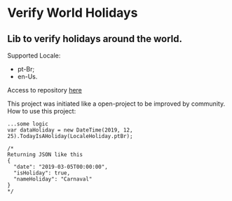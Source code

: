 # Verify World Holidays

## Lib to verify holidays around the world.

Supported Locale:
  - pt-Br;
  - en-Us.

Access to repository [here](https://github.com/guilhermecaixeta/VerifyWorldHolidays)

This project was initiated like a open-project to be improved by community.
How to use this project:

```
...some logic
var dataHoliday = new DateTime(2019, 12, 25).TodayIsAHoliday(LocaleHoliday.ptBr);

/*
Returning JSON like this
{
  "date": "2019-03-05T00:00:00",
  "isHoliday": true,
  "nameHoliday": "Carnaval"
}
*/
```
